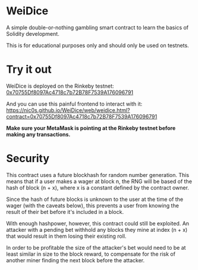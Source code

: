 # WeiDice

A simple double-or-nothing gambling smart contract to learn the basics of Solidity development.

This is for educational purposes only and should only be used on testnets.

# Try it out

WeiDice is deployed on the Rinkeby testnet:
[0x70755Df8097Ac4718c7b72B78F7539A176096791](https://rinkeby.etherscan.io/address/0x70755Df8097Ac4718c7b72B78F7539A176096791)

And you can use this painful frontend to interact with it: https://nic0s.github.io/WeiDice/web/weidice.html?contract=0x70755Df8097Ac4718c7b72B78F7539A176096791

**Make sure your MetaMask is pointing at the Rinkeby testnet before making any transactions.**

# Security

This contract uses a future blockhash for random number generation. This means that if a user makes
a wager at block n, the RNG will be based of the hash of block (n + x), where x is a constant
defined by the contract owner.

Since the hash of future blocks is unknown to the user at the time of the wager (with the caveats
below), this prevents a user from knowing the result of their bet before it's included in a block.

With enough hashpower, however, this contract could still be exploited. An attacker with a pending
bet withhold any blocks they mine at index (n + x) that would result in them losing their existing
roll.

In order to be profitable the size of the attacker's bet would need to be at least similar in size
to the block reward, to compensate for the risk of another miner finding the next block before the
attacker.
